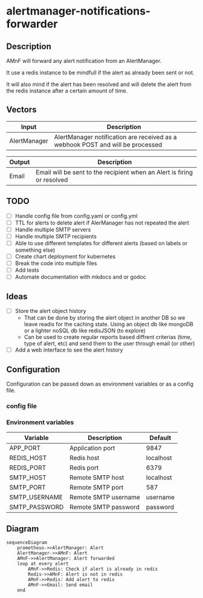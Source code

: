 # alertmanager-notifications-forwarder

## Description

AMnF will forward any alert notification from an AlertManager.

It use a redis instance to be mindfull if the alert as already been sent or not.

It will also mind if the alert has been resolved and will delete the alert from the redis instance after a certain amount of time.

## Vectors

| Input | Description |
|-------|-------------|
| AlertManager | AlertManager notification are received as a webhook POST and will be processed |

| Output | Description |
|--------|-------------|
| Email | Email will be sent to the recipient when an Alert is firing or resolved |

## TODO

- [ ] Handle config file from config.yaml or config.yml
- [ ] TTL for alerts to delete alert if AlerManager has not repeated the alert
- [ ] Handle multiple SMTP servers
- [ ] Handle multiple SMTP recipients
- [ ] Able to use different templates for different alerts (based on labels or something else)
- [ ] Create chart deployment for kubernetes
- [ ] Break the code into multiple files
- [ ] Add tests
- [ ] Automate documentation with mkdocs and or godoc

## Ideas

- [ ] Store the alert object history
  - That can be done by storing the alert object in another DB so we leave readis for the caching state. Using an object db like mongoDB or a lighter noSQL db like redisJSON (to explore)
  - Can be used to create regular reports based diffrent criterias (time, type of alert, etc) and send them to the user through email (or other)
- [ ] Add a web interface to see the alert history

## Configuration

Configuration can be passed down as environment variables or as a config file.

### config file

### Environment variables

| Variable | Description | Default |
|----------|-------------|---------|
| APP_PORT | Application port | 9847 |
| REDIS_HOST | Redis host | localhost |
| REDIS_PORT | Redis port | 6379 |
| SMTP_HOST | Remote SMTP host | localhost |
| SMTP_PORT | Remote SMTP port | 587 |
| SMTP_USERNAME | Remote SMTP username | username |
| SMTP_PASSWORD | Remote SMTP password | password |

## Diagram

```mermaid
sequenceDiagram
    prometheus->>AlertManager: Alert
    AlertManager->>AMnF: Alert
    AMnF->>AlertManager: Alert forwarded
    loop at every alert
        AMnF->>Redis: Check if alert is already in redis
        Redis->>AMnF: Alert is not in redis
        AMnF->>Redis: Add alert to redis
        AMnF->>Email: Send email
    end
```
